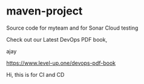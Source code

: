 # maven-project
Source code for myteam and for Sonar Cloud testing

Check out our Latest DevOps PDF book,

ajay

https://www.level-up.one/devops-pdf-book

Hi, this is for CI and CD
